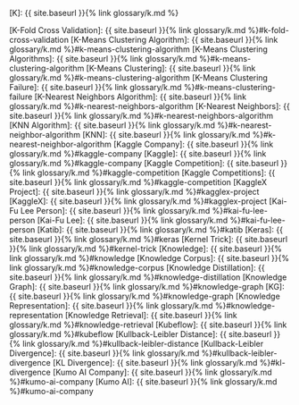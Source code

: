 [K]: {{ site.baseurl }}{% link glossary/k.md %}

[K-Fold Cross Validation]: {{ site.baseurl }}{% link glossary/k.md %}#k-fold-cross-validation
[K-Means Clustering Algorithm]: {{ site.baseurl }}{% link glossary/k.md %}#k-means-clustering-algorithm
[K-Means Clustering Algorithms]: {{ site.baseurl }}{% link glossary/k.md %}#k-means-clustering-algorithm
[K-Means Clustering]: {{ site.baseurl }}{% link glossary/k.md %}#k-means-clustering-algorithm
[K-Means Clustering Failure]: {{ site.baseurl }}{% link glossary/k.md %}#k-means-clustering-failure
[K-Nearest Neighbors Algorithm]: {{ site.baseurl }}{% link glossary/k.md %}#k-nearest-neighbors-algorithm
[K-Nearest Neighbors]: {{ site.baseurl }}{% link glossary/k.md %}#k-nearest-neighbors-algorithm
[KNN Algorithm]: {{ site.baseurl }}{% link glossary/k.md %}#k-nearest-neighbor-algorithm
[KNN]: {{ site.baseurl }}{% link glossary/k.md %}#k-nearest-neighbor-algorithm
[Kaggle Company]: {{ site.baseurl }}{% link glossary/k.md %}#kaggle-company
[Kaggle]: {{ site.baseurl }}{% link glossary/k.md %}#kaggle-company
[Kaggle Competition]: {{ site.baseurl }}{% link glossary/k.md %}#kaggle-competition
[Kaggle Competitions]: {{ site.baseurl }}{% link glossary/k.md %}#kaggle-competition
[KaggleX Project]: {{ site.baseurl }}{% link glossary/k.md %}#kagglex-project
[KaggleX]: {{ site.baseurl }}{% link glossary/k.md %}#kagglex-project
[Kai-Fu Lee Person]: {{ site.baseurl }}{% link glossary/k.md %}#kai-fu-lee-person
[Kai-Fu Lee]: {{ site.baseurl }}{% link glossary/k.md %}#kai-fu-lee-person
[Katib]: {{ site.baseurl }}{% link glossary/k.md %}#katib
[Keras]: {{ site.baseurl }}{% link glossary/k.md %}#keras
[Kernel Trick]: {{ site.baseurl }}{% link glossary/k.md %}#kernel-trick
[Knowledge]: {{ site.baseurl }}{% link glossary/k.md %}#knowledge
[Knowledge Corpus]: {{ site.baseurl }}{% link glossary/k.md %}#knowledge-corpus
[Knowledge Distillation]: {{ site.baseurl }}{% link glossary/k.md %}#knowledge-distillation
[Knowledge Graph]: {{ site.baseurl }}{% link glossary/k.md %}#knowledge-graph
[KG]: {{ site.baseurl }}{% link glossary/k.md %}#knowledge-graph
[Knowledge Representation]: {{ site.baseurl }}{% link glossary/k.md %}#knowledge-representation
[Knowledge Retrieval]: {{ site.baseurl }}{% link glossary/k.md %}#knowledge-retrieval
[Kubeflow]: {{ site.baseurl }}{% link glossary/k.md %}#kubeflow
[Kullback-Leibler Distance]: {{ site.baseurl }}{% link glossary/k.md %}#kullback-leibler-distance
[Kullback-Leibler Divergence]: {{ site.baseurl }}{% link glossary/k.md %}#kullback-leibler-divergence
[KL Divergence]: {{ site.baseurl }}{% link glossary/k.md %}#kl-divergence
[Kumo AI Company]: {{ site.baseurl }}{% link glossary/k.md %}#kumo-ai-company
[Kumo AI]: {{ site.baseurl }}{% link glossary/k.md %}#kumo-ai-company
